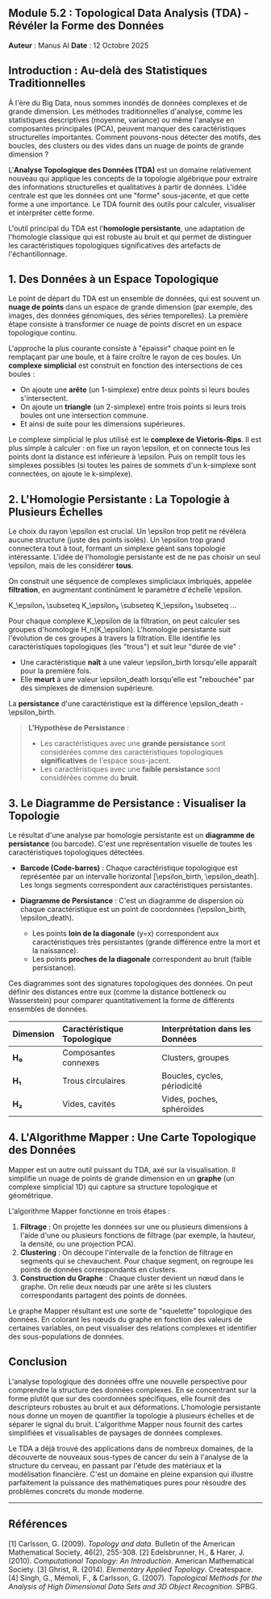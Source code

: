 ## Module 5.2 : Topological Data Analysis (TDA) - Révéler la Forme des Données

**Auteur** : Manus AI
**Date** : 12 Octobre 2025

## Introduction : Au-delà des Statistiques Traditionnelles

À l'ère du Big Data, nous sommes inondés de données complexes et de grande dimension. Les méthodes traditionnelles d'analyse, comme les statistiques descriptives (moyenne, variance) ou même l'analyse en composantes principales (PCA), peuvent manquer des caractéristiques structurelles importantes. Comment pouvons-nous détecter des motifs, des boucles, des clusters ou des vides dans un nuage de points de grande dimension ?

L'**Analyse Topologique des Données (TDA)** est un domaine relativement nouveau qui applique les concepts de la topologie algébrique pour extraire des informations structurelles et qualitatives à partir de données. L'idée centrale est que les données ont une "forme" sous-jacente, et que cette forme a une importance. Le TDA fournit des outils pour calculer, visualiser et interpréter cette forme.

L'outil principal du TDA est l'**homologie persistante**, une adaptation de l'homologie classique qui est robuste au bruit et qui permet de distinguer les caractéristiques topologiques significatives des artefacts de l'échantillonnage.

## 1. Des Données à un Espace Topologique

Le point de départ du TDA est un ensemble de données, qui est souvent un **nuage de points** dans un espace de grande dimension (par exemple, des images, des données génomiques, des séries temporelles). La première étape consiste à transformer ce nuage de points discret en un espace topologique continu.

L'approche la plus courante consiste à "épaissir" chaque point en le remplaçant par une boule, et à faire croître le rayon de ces boules. Un **complexe simplicial** est construit en fonction des intersections de ces boules :

- On ajoute une **arête** (un 1-simplexe) entre deux points si leurs boules s'intersectent.
- On ajoute un **triangle** (un 2-simplexe) entre trois points si leurs trois boules ont une intersection commune.
- Et ainsi de suite pour les dimensions supérieures.

Le complexe simplicial le plus utilisé est le **complexe de Vietoris-Rips**. Il est plus simple à calculer : on fixe un rayon \epsilon, et on connecte tous les points dont la distance est inférieure à \epsilon. Puis on remplit tous les simplexes possibles (si toutes les paires de sommets d'un k-simplexe sont connectées, on ajoute le k-simplexe).

## 2. L'Homologie Persistante : La Topologie à Plusieurs Échelles

Le choix du rayon \epsilon est crucial. Un \epsilon trop petit ne révélera aucune structure (juste des points isolés). Un \epsilon trop grand connectera tout à tout, formant un simplexe géant sans topologie intéressante. L'idée de l'homologie persistante est de ne pas choisir un seul \epsilon, mais de les considérer **tous**.

On construit une séquence de complexes simpliciaux imbriqués, appelée **filtration**, en augmentant continûment le paramètre d'échelle \epsilon.

K_\epsilon₁ \subseteq K_\epsilon₂ \subseteq K_\epsilon₃ \subseteq ...

Pour chaque complexe K_\epsilon de la filtration, on peut calculer ses groupes d'homologie H_n(K_\epsilon). L'homologie persistante suit l'évolution de ces groupes à travers la filtration. Elle identifie les caractéristiques topologiques (les "trous") et suit leur "durée de vie" :

- Une caractéristique **naît** à une valeur \epsilon_birth lorsqu'elle apparaît pour la première fois.
- Elle **meurt** à une valeur \epsilon_death lorsqu'elle est "rebouchée" par des simplexes de dimension supérieure.

La **persistance** d'une caractéristique est la différence \epsilon_death - \epsilon_birth.

> **L'Hypothèse de Persistance** :
> - Les caractéristiques avec une **grande persistance** sont considérées comme des caractéristiques topologiques **significatives** de l'espace sous-jacent.
> - Les caractéristiques avec une **faible persistance** sont considérées comme du **bruit**.

## 3. Le Diagramme de Persistance : Visualiser la Topologie

Le résultat d'une analyse par homologie persistante est un **diagramme de persistance** (ou barcode). C'est une représentation visuelle de toutes les caractéristiques topologiques détectées.

- **Barcode (Code-barres)** : Chaque caractéristique topologique est représentée par un intervalle horizontal [\epsilon_birth, \epsilon_death]. Les longs segments correspondent aux caractéristiques persistantes.

- **Diagramme de Persistance** : C'est un diagramme de dispersion où chaque caractéristique est un point de coordonnées (\epsilon_birth, \epsilon_death). 
    - Les points **loin de la diagonale** (y=x) correspondent aux caractéristiques très persistantes (grande différence entre la mort et la naissance).
    - Les points **proches de la diagonale** correspondent au bruit (faible persistance).

Ces diagrammes sont des signatures topologiques des données. On peut définir des distances entre eux (comme la distance bottleneck ou Wasserstein) pour comparer quantitativement la forme de différents ensembles de données.

| Dimension | Caractéristique Topologique | Interprétation dans les Données |
| :--- | :--- | :--- |
| **H₀** | Composantes connexes | Clusters, groupes |
| **H₁** | Trous circulaires | Boucles, cycles, périodicité |
| **H₂** | Vides, cavités | Vides, poches, sphéroïdes |

## 4. L'Algorithme Mapper : Une Carte Topologique des Données

Mapper est un autre outil puissant du TDA, axé sur la visualisation. Il simplifie un nuage de points de grande dimension en un **graphe** (un complexe simplicial 1D) qui capture sa structure topologique et géométrique.

L'algorithme Mapper fonctionne en trois étapes :

1.  **Filtrage** : On projette les données sur une ou plusieurs dimensions à l'aide d'une ou plusieurs fonctions de filtrage (par exemple, la hauteur, la densité, ou une projection PCA).
2.  **Clustering** : On découpe l'intervalle de la fonction de filtrage en segments qui se chevauchent. Pour chaque segment, on regroupe les points de données correspondants en clusters.
3.  **Construction du Graphe** : Chaque cluster devient un nœud dans le graphe. On relie deux nœuds par une arête si les clusters correspondants partagent des points de données.

Le graphe Mapper résultant est une sorte de "squelette" topologique des données. En colorant les nœuds du graphe en fonction des valeurs de certaines variables, on peut visualiser des relations complexes et identifier des sous-populations de données.

## Conclusion

L'analyse topologique des données offre une nouvelle perspective pour comprendre la structure des données complexes. En se concentrant sur la forme plutôt que sur des coordonnées spécifiques, elle fournit des descripteurs robustes au bruit et aux déformations. L'homologie persistante nous donne un moyen de quantifier la topologie à plusieurs échelles et de séparer le signal du bruit. L'algorithme Mapper nous fournit des cartes simplifiées et visualisables de paysages de données complexes.

Le TDA a déjà trouvé des applications dans de nombreux domaines, de la découverte de nouveaux sous-types de cancer du sein à l'analyse de la structure du cerveau, en passant par l'étude des matériaux et la modélisation financière. C'est un domaine en pleine expansion qui illustre parfaitement la puissance des mathématiques pures pour résoudre des problèmes concrets du monde moderne.

---

## Références

[1] Carlsson, G. (2009). *Topology and data*. Bulletin of the American Mathematical Society, 46(2), 255-308.
[2] Edelsbrunner, H., & Harer, J. (2010). *Computational Topology: An Introduction*. American Mathematical Society.
[3] Ghrist, R. (2014). *Elementary Applied Topology*. Createspace.
[4] Singh, G., Mémoli, F., & Carlsson, G. (2007). *Topological Methods for the Analysis of High Dimensional Data Sets and 3D Object Recognition*. SPBG.

